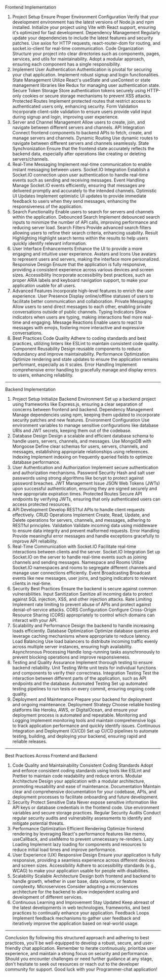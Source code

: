 Frontend Implementation

1. Project Setup
   Ensure Proper Environment Configuration
   Verify that your development environment has the latest versions of Node.js and npm installed.
   Initialize your project using Vite with React support, ensuring it's optimized for fast development.
   Dependency Management
   Regularly update your dependencies to include the latest features and security patches.
   Use axios for HTTP requests, react-router-dom for routing, and socket.io-client for real-time communication.
   Code Organization
   Structure your project into clear directories such as components, pages, services, and utils for maintainability.
   Adopt a modular approach, ensuring each component has a single responsibility.
2. Implement User Authentication
   Authentication is pivotal for securing your chat application. Implement robust signup and login functionalities.
   State Management
   Utilize React's useState and useContext or state management libraries like Redux for managing user authentication state.
   Secure Token Storage
   Store authentication tokens securely using HTTP-only cookies or secure storage mechanisms to prevent XSS attacks.
   Protected Routes
   Implement protected routes that restrict access to authenticated users only, enhancing security.
   Form Validation
   Incorporate client-side validation to ensure users provide valid input during signup and login, improving user experience.
3. Server and Channel Management
   Allow users to create, join, and navigate between different servers and channels.
   API Integration
   Connect frontend components to backend APIs to fetch, create, and manage servers and channels.
   Dynamic Routing
   Use dynamic routes to navigate between different servers and channels seamlessly.
   State Synchronization
   Ensure that the frontend state accurately reflects the backend data, especially after operations like creating or deleting servers/channels.
4. Real-Time Messaging
   Implement real-time communication to enable instant messaging between users.
   Socket.IO Integration
   Establish a Socket.IO connection upon user authentication to handle real-time events such as sending and receiving messages.
   Event Handling
   Manage Socket.IO events efficiently, ensuring that messages are delivered promptly and accurately to the intended channels.
   Optimistic UI Updates
   Implement optimistic UI updates to provide immediate feedback to users when they send messages, enhancing the responsiveness of the application.
5. Search Functionality
   Enable users to search for servers and channels within the application.
   Debounced Search
   Implement debounced search inputs to minimize the number of API calls, improving performance and reducing server load.
   Search Filters
   Provide advanced search filters allowing users to refine their search criteria, enhancing usability.
   Result Highlighting
   Highlight search terms within the results to help users quickly identify relevant information.
6. User Interface Enhancements
   Enhance the UI to provide a more engaging and intuitive user experience.
   Avatars and Icons
   Use avatars to represent users and servers, making the interface more personalized.
   Responsive Design
   Ensure that the application is fully responsive, providing a consistent experience across various devices and screen sizes.
   Accessibility
   Incorporate accessibility best practices, such as proper ARIA labels and keyboard navigation support, to make your application usable for all users.
7. Advanced Features
   Incorporate high-level features to enrich the user experience.
   User Presence
   Display online/offline statuses of users to facilitate better communication and collaboration.
   Private Messaging
   Allow users to send direct messages to each other, enabling private conversations outside of public channels.
   Typing Indicators
   Show indicators when users are typing, making interactions feel more real-time and engaging.
   Message Reactions
   Enable users to react to messages with emojis, fostering more interactive and expressive conversations.
8. Best Practices
   Code Quality
   Adhere to coding standards and best practices, utilizing linters like ESLint to maintain consistent code quality.
   Component Reusability
   Design reusable components to reduce redundancy and improve maintainability.
   Performance Optimization
   Optimize rendering and state updates to ensure the application remains performant, especially as it scales.
   Error Handling
   Implement comprehensive error handling to gracefully manage and display errors to users, enhancing reliability.

---

Backend Implementation

1. Project Setup
   Initialize Backend Environment
   Set up a backend project using frameworks like Express.js, ensuring a clear separation of concerns between frontend and backend.
   Dependency Management
   Manage dependencies using npm, keeping them updated to incorporate security patches and new features.
   Environment Configuration
   Use environment variables to manage sensitive configurations like database URIs and JWT secrets, keeping them out of the codebase.
2. Database Design
   Design a scalable and efficient database schema to handle users, servers, channels, and messages.
   Use MongoDB with Mongoose
   Define clear schemas for users, servers, channels, and messages, establishing appropriate relationships using references.
   Indexing
   Implement indexing on frequently queried fields to optimize database performance.
3. User Authentication and Authorization
   Implement secure authentication and authorization mechanisms.
   Password Security
   Hash and salt user passwords using strong algorithms like bcrypt to protect against password breaches.
   JWT Management
   Issue JSON Web Tokens (JWTs) upon successful authentication, ensuring they are signed securely and have appropriate expiration times.
   Protected Routes
   Secure API endpoints by verifying JWTs, ensuring that only authenticated users can access protected resources.
4. API Development
   Develop RESTful APIs to handle client requests effectively.
   CRUD Operations
   Implement Create, Read, Update, and Delete operations for servers, channels, and messages, adhering to RESTful principles.
   Validation
   Validate incoming data using middleware to ensure data integrity and prevent malformed requests.
   Error Handling
   Provide meaningful error messages and handle exceptions gracefully to improve API reliability.
5. Real-Time Communication with Socket.IO
   Facilitate real-time interactions between clients and the server.
   Socket.IO Integration
   Set up Socket.IO on the server to handle real-time events such as joining channels and sending messages.
   Namespace and Rooms
   Utilize Socket.IO namespaces and rooms to segregate different channels and manage user connections efficiently.
   Event Broadcasting
   Broadcast events like new messages, user joins, and typing indicators to relevant clients in real-time.
6. Security Best Practices
   Ensure the backend is secure against common vulnerabilities.
   Input Sanitization
   Sanitize all incoming data to protect against SQL injection, XSS, and other injection attacks.
   Rate Limiting
   Implement rate limiting to prevent abuse of APIs and protect against denial-of-service attacks.
   CORS Configuration
   Configure Cross-Origin Resource Sharing (CORS) appropriately to control which domains can interact with your API.
7. Scalability and Performance
   Design the backend to handle increasing loads efficiently.
   Database Optimization
   Optimize database queries and leverage caching mechanisms where appropriate to reduce latency.
   Load Balancing
   Use load balancers to distribute incoming traffic evenly across multiple server instances, ensuring high availability.
   Asynchronous Processing
   Handle long-running tasks asynchronously to prevent blocking operations and improve responsiveness.
8. Testing and Quality Assurance
   Implement thorough testing to ensure backend reliability.
   Unit Testing
   Write unit tests for individual functions and components to verify their correctness.
   Integration Testing
   Test the interaction between different parts of the application, such as API endpoints and the database.
   Automated Testing
   Set up automated testing pipelines to run tests on every commit, ensuring ongoing code quality.
9. Deployment and Maintenance
   Prepare your backend for deployment and ongoing maintenance.
   Deployment Strategy
   Choose reliable hosting platforms like Heroku, AWS, or DigitalOcean, and ensure your deployment process is automated and repeatable.
   Monitoring and Logging
   Implement monitoring tools and maintain comprehensive logs to track application performance and quickly identify issues.
   Continuous Integration and Deployment (CI/CD)
   Set up CI/CD pipelines to automate testing, building, and deploying your backend, ensuring rapid and reliable releases.

---

Best Practices Across Frontend and Backend

1. Code Quality and Maintainability
   Consistent Coding Standards
   Adopt and enforce consistent coding standards using tools like ESLint and Prettier to maintain code readability and reduce errors.
   Modular Architecture
   Design your application with a modular architecture, promoting reusability and ease of maintenance.
   Documentation
   Maintain clear and comprehensive documentation for your codebase, APIs, and deployment processes to facilitate onboarding and future development.
2. Security
   Protect Sensitive Data
   Never expose sensitive information like API keys or database credentials in the frontend code. Use environment variables and secure storage practices.
   Regular Security Audits
   Conduct regular security audits and vulnerability assessments to identify and mitigate potential threats.
3. Performance Optimization
   Efficient Rendering
   Optimize frontend rendering by leveraging React's performance features like memo, useCallback, and useMemo to prevent unnecessary re-renders.
   Lazy Loading
   Implement lazy loading for components and resources to reduce initial load times and improve performance.
4. User Experience (UX)
   Responsive Design
   Ensure your application is fully responsive, providing a seamless experience across different devices and screen sizes.
   Accessibility
   Adhere to accessibility standards (e.g., WCAG) to make your application usable for people with disabilities.
5. Scalability
   Scalable Architecture
   Design both frontend and backend to handle growth, whether in user base, data volume, or feature complexity.
   Microservices
   Consider adopting a microservices architecture for the backend to allow independent scaling and development of different services.
6. Continuous Learning and Improvement
   Stay Updated
   Keep abreast of the latest developments in web technologies, frameworks, and best practices to continually enhance your application.
   Feedback Loops
   Implement feedback mechanisms to gather user feedback and iteratively improve the application based on real-world usage.

---

Conclusion
By following this structured approach and adhering to best practices, you'll be well-equipped to develop a robust, secure, and user-friendly chat application. Remember to iterate continuously, prioritize user experience, and maintain a strong focus on security and performance. Should you encounter challenges or need further guidance at any stage, don't hesitate to seek out resources or reach out to the developer community for support.
Good luck with your Programmer-chat application!
